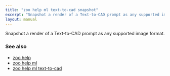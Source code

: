 ```yaml
---
title: "zoo help ml text-to-cad snapshot"
excerpt: "Snapshot a render of a Text-to-CAD prompt as any supported image format."
layout: manual
---
```


Snapshot a render of a Text-to-CAD prompt as any supported image format.

### See also

* [zoo help](./zoo_help)
* [zoo help ml](./zoo_help_ml)
* [zoo help ml text-to-cad](./zoo_help_ml_text-to-cad)